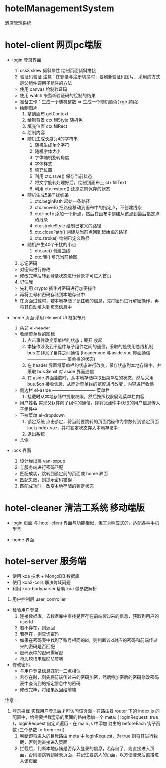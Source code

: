 # hotelManagementSystem
酒店管理系统

# hotel-client  网页pc端版

- login 登录界面
  1. css3 skew 倾斜属性
    绘制页面倾斜拼接
  2. 验证码验证  注意：在登录与注册切换时，要刷新验证码图片，采用的方式是父组件调用子组件的方法
    - 使用 canvas 绘制验证码
    - 使用 watch 来监听验证码的绘制的结果
    - 准备工作：生成一个随机整数 => 生成一个随机颜色( rgb 颜色)
    - 绘制图片
      1. 拿到画布 getContext
      2. 绘制背景 ctx.fillStyle 随机色
      3. 填充位置 ctx.fillRect
      4. 绘制内容
        - 随机生成长度为4的字符串 
          1. 随机生成单个字符
          2. 随机字体大小
          3. 字体随机旋转角度
          4. 字体样式
          5. 填充位置
          6. 利用 ctx.save() 保存当前状态
          7. 将文字旋转处理好后，绘制到画布上 ctx.fillText 
          8. 利用 ctx.restore() 还原之前保存的状态
        - 随机生成5条干扰线条
          1. ctx.beginPath 起始一条路径
          2. ctx.moveTo 把路径移动到画布中的指定点，不创建线条
          3. ctx.lineTo 添加一个新点，然后在画布中创建从该点到最后指定点的线条
          4. ctx.strokeStyle 绘制已定义的路径
          5. ctx.closePath() 创建从当前点回到起始点的路径
          6. ctx.stroke() 绘制已定义路径
        - 随机产生40个干扰的小点
          1. ctx.arc() 创建曲线
          2. ctx.fill() 填充当前绘图
  3. 忘记密码
    - 对密码进行修改
    - 修改完毕后转到登录状态进行登录才可进入首页
  4. 记住我
    - 先利用 crypto 插件对密码进行加密操作
    - 再将工号和密码存储到本地存储中
  5. 在页面过载时，若本地存储了记住我的信息，先将密码进行解密操作，再将其自动填入到页面信息中

- home 页面 采用 element UI 框架布局
  1. 头部 el-header 
    - 收缩菜单栏的图标
      1. 点击事件改变菜单栏的状态：展开 收起
      2. 本操作涉及到子组件与子组件之间的通信，采取的是使用总线机制 bus 在非父子组件之间通信 (header.vue 与 aside.vue 界面通信 ————————— 菜单栏的状态)
      3. 在 header 界面将菜单栏的状态进行改变，保存状态到本地存储中，并采取 bus.$emit 对 aside 界面通信
      4. 在 aside 界面挂载时，从本地存储中取出菜单栏的状态，然后采用 bus.$on 接收信息，从而对菜单栏的宽度进行改变，内容进行收缩
    - 侧边栏 el-aside —————————— 菜单栏
      1. 挂载时从本地存储中提取权限，然后按照权限展现菜单栏内容
    - 用户姓名
      实现父组件向子组件的通信，即将父组件中获取的用户信息传入子组件中
    - 下拉菜单 el-dropdown
      1. 锁定系统
        点击锁定，将当前要跳转的页面路径作为参数传到锁定页面 lock/index.vue，并将锁定状态存入本地存储中
      2. 退出系统
    - 头像

- lock 界面
  1. 设计弹出层 van-popup
  2. 与服务端进行密码匹配
    - 匹配成功，跳转到锁定前的页面或 home 界面
    - 匹配失败，则提示密码错误
  3. 匹配成功时，改变本地存储的锁定状态



# hotel-cleaner 清洁工系统 移动端版

- login 页面
  与 hotel-client 界面与功能相似，但其为响应式的，适配各种手机型号

- home 界面




# hotel-server 服务端
  - 使用 koa 技术 + MongoDB 数据库
  - 使用 koa2-cors 解决跨域问题
  - 利用 koa-bodyparser 帮助 koa 做参数解析

1. 用户控制层 user_controller
  - 检验用户登录
    1. 连接数据库，去数据库中查找是否存在前端传过来的信息，获取到用户的userId
    2. 若不存在，则返回
    3. 若存在，则查询密码
      - 如果在密码表中找到了账号相同的id，则判断该id对应的密码和前端传过来的密码是否匹配
      - 密码表中的密码需解密
      - 将比较结果返回给前端
  - 修改密码
    - 与用户登录信息匹配一二点相似
    - 若存在时，则先将前端传过来的密码加密，然后将加密后的密码修改密码表中查询到的指定信息中的密码
    - 修改完毕，将结果返回给前端



注意： 
  1. 登录拦截 实现用户登录后才可访问该页面
    - 在路由器 router 下的 index.js 的配置中，给需要拦截登录的页面的路由添加一个 meta: { loginRequest: true }，loginRequest 自定义遍历
    - 在 main.js 中添加 路由的 beforeEach 钩子函数 (三个参数 to from next)
      1. 判断即将进入的目标路由 meta 中 loginRequest，为 true 则将其进行拦截，否则则直接进入页面
      2. 拦截后，判断本地存储是否存入登录的信息，若存储了，则直接进入页面，否则则跳转到登录页面，并记住要跳入的页面，以方便登录后直接进入该页面